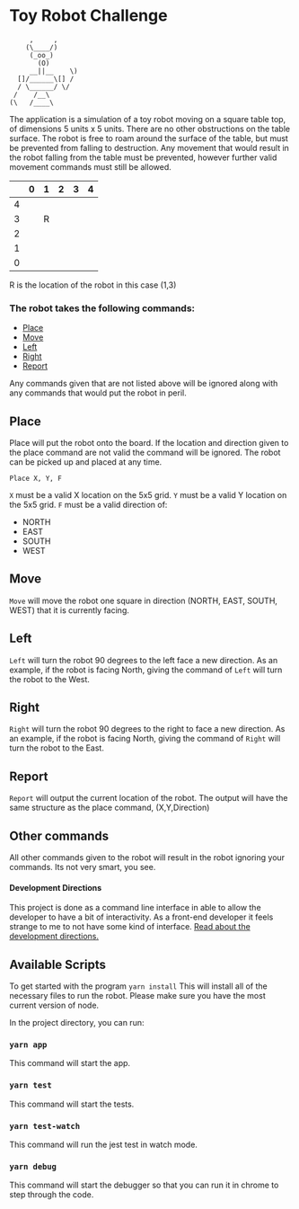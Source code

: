 # Toy Robot Challenge

```
     ,     ,
    (\____/)
     (_oo_)
       (O)
     __||__    \)
  []/______\[] /
  / \______/ \/
 /    /__\
(\   /____\
```

The application is a simulation of a toy robot moving on a square table top, of dimensions 5 units x 5 units. There are no other obstructions on the table surface. The robot is free to roam around the surface of the table, but must be prevented from falling to destruction. Any movement that would result in the robot falling from the table must be prevented, however further valid movement commands must still be allowed.


  |  |  0 | 1  | 2  |  3 | 4  |
  |---|---|---|---|---|---|
  4 |  |   |       |       |      |      |
  3 |   | R  |   |   |   |   |
  2 |   |   |   |   |   |   |
  1 |   |   |   |   |   |   |
  0 |   |   |   |   |   |   |
       
R is the location of the robot in this case (1,3)


### The robot takes the following commands:
- [Place](#place)
- [Move](#move)
- [Left](#left)
- [Right](#right)
- [Report](#report)

Any commands given that are not listed above will be ignored along with any commands that would put the robot in peril.

## Place

Place will put the robot onto the board. If the location and direction given to the place command are not valid the command will be ignored. The robot can be picked up and placed at any time.

`Place X, Y, F`

`X` must be a valid X location on the 5x5 grid.
`Y` must be a valid Y location on the 5x5 grid.
`F` must be a valid direction of:
 - NORTH
 - EAST
 - SOUTH
 - WEST

## Move

`Move` will move the robot one square in direction (NORTH, EAST, SOUTH, WEST) that it is currently facing.

## Left

`Left` will turn the robot 90 degrees to the left face a new direction. As an example, if the robot is facing North, giving the command of `Left` will turn the robot to the West. 

## Right

`Right` will turn the robot 90 degrees to the right to face a new direction. As an example, if the robot is facing North, giving the command of `Right` will turn the robot to the East.

## Report

`Report` will output the current location of the robot. The output will have the same structure as the place command, (X,Y,Direction)

## Other commands

All other commands given to the robot will result in the robot ignoring your commands. Its not very smart, you see.


#### Development Directions

This project is done as a command line interface in able to allow the developer to have a bit of interactivity. As a front-end developer it feels strange to me to not have some kind of interface. 
[Read about the development directions.](DESIGNDIRECTIONS.md)


## Available Scripts

To get started with the program
`yarn install` This will install all of the necessary files to run the robot.
Please make sure you have the most current version of node.

In the project directory, you can run:
### `yarn app`
This command will start the app.

### `yarn test`
This command will start the tests.

### `yarn test-watch`
This command will run the jest test in watch mode.

### `yarn debug`
This command will start the debugger so that you can run it in chrome to step through the code.

